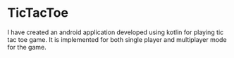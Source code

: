 # TicTacToe
I have created an android application developed using kotlin for playing tic tac toe game. It is implemented for both single player and multiplayer mode for the game.
